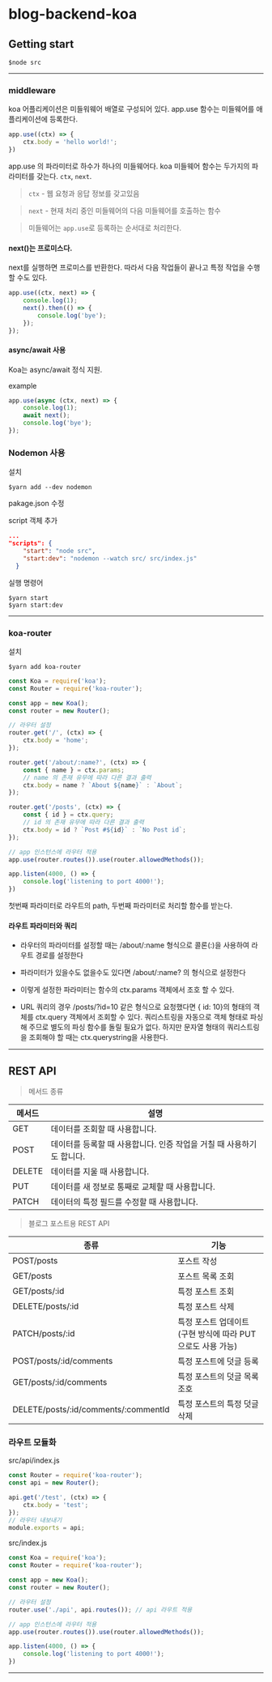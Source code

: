 # blog-backend-koa

## Getting start

```terminal
$node src
```
---
### middleware
koa 어플리케이션은 미들워웨어 배열로 구성되어 있다.
app.use 함수는 미들웨어를 애플리케이션에 등록한다.

```js
app.use((ctx) => {
    ctx.body = 'hello world!';
})
```
app.use 의 파라미터로 하수가 하나의 미들웨어다. koa 미들웨어 함수는 두가지의 파라미터를 갖는다. `ctx`, `next`.

> `ctx` - 웹 요청과 응답 정보를 갖고있음

> `next` - 현재 처리 중인 미들웨어의 다음 미들웨어를 호출하는 함수

> 미들웨어는 `app.use`로 등록하는 순서대로 처리한다.

#### next()는 프로미스다.
next를 실행하면 프로미스를 반환한다. 따라서 다음 작업들이 끝나고 특정 작업을 수행할 수도 있다.
```js
app.use((ctx, next) => {
    console.log(1);
    next().then(() => {
        console.log('bye');
    });
});
```

#### async/await 사용
Koa는 async/await 정식 지원.

example
```js
app.use(async (ctx, next) => {
    console.log(1);
    await next();
    console.log('bye');
});
```

### Nodemon 사용
설치
```terminal
$yarn add --dev nodemon
```
pakage.json 수정

script 객체 추가
```json
...
"scripts": {
    "start": "node src",
    "start:dev": "nodemon --watch src/ src/index.js"
  }
```
실행 명령어
```terminal
$yarn start
$yarn start:dev
```
---

### koa-router
설치
```terminal
$yarn add koa-router
```
```js
const Koa = require('koa');
const Router = require('koa-router');

const app = new Koa();
const router = new Router();

// 라우터 설정
router.get('/', (ctx) => {
    ctx.body = 'home';
});

router.get('/about/:name?', (ctx) => {
    const { name } = ctx.params;
    // name 의 존재 유무에 따라 다른 결과 출력
    ctx.body = name ? `About ${name}` : `About`;
});

router.get('/posts', (ctx) => {
    const { id } = ctx.query;
    // id 의 존재 유무에 따라 다른 결과 출력
    ctx.body = id ? `Post #${id}` : `No Post id`;
});

// app 인스턴스에 라우터 적용
app.use(router.routes()).use(router.allowedMethods());

app.listen(4000, () => {
    console.log('listening to port 4000!');
})
```
첫번째 파라미터로 라우트의 path, 두번째 파라미터로 처리할 함수를 받는다.

#### 라우트 파라미터와 쿼리
- 라우터의 파라미터를 설정할 때는 /about/:name 형식으로 콜론(:)을 사용하여 라우트 경로를 설정한다
- 파라미터가 있을수도 없을수도 있다면 /about/:name? 의 형식으로 설정한다
- 이렇게 설정한 파라미터는 함수의 ctx.params 객체에서 조호 할 수 있다.

- URL 쿼리의 경우 /posts/?id=10 같은 형식으로 요청했다면 { id: 10}의 형태의 객체를 ctx.query 객체에서 조회할 수 있다. 쿼리스트링을 자동으로 객체 형태로 파싱해 주므로 별도의 파싱 함수를 돌릴 필요가 없다. 하지만 문자열 형태의 쿼리스트링을 조회해야 할 때는 ctx.querystring을 사용한다.
---

## REST API

> 메서드 종류

| 메서드 | 설명 |
| ---- | ---- |
| GET | 데이터를 조회할 때 사용합니다. |
| POST | 데이터를 등록할 때 사용합니다. 인증 작업을 거칠 때 사용하기도 합니다. |
| DELETE | 데이터를 지울 때 사용합니다. |
| PUT | 데이터를 새 정보로 통째로 교체할 때 사용합니다. |
| PATCH | 데이터의 특정 필드를 수정할 때 사용합니다. |

> 블로그 포스트용 REST API

| 종류 | 기능 |
| ---- | ---- |
| POST/posts | 포스트 작성 |
| GET/posts | 포스트 목록 조회 |
| GET/posts/:id | 특정 포스트 조회 |
| DELETE/posts/:id | 특정 포스트 삭제 |
| PATCH/posts/:id | 특정 포스트 업데이트(구현 방식에 따라 PUT으로도 사용 가능) |
| POST/posts/:id/comments | 특정 포스트에 덧글 등록 |
| GET/posts/:id/comments | 특정 포스트의 덧글 목록 조호 |
| DELETE/posts/:id/comments/:commentId | 특정 포스트의 특정 덧글 삭제 |

### 라우트 모듈화
src/api/index.js
```js
const Router = require('koa-router');
const api = new Router();

api.get('/test', (ctx) => {
    ctx.body = 'test';
});
// 라우터 내보내기
module.exports = api;
```

src/index.js
```js
const Koa = require('koa');
const Router = require('koa-router');

const app = new Koa();
const router = new Router();

// 라우터 설정
router.use('./api', api.routes()); // api 라우트 적용

// app 인스턴스에 라우터 적용
app.use(router.routes()).use(router.allowedMethods());

app.listen(4000, () => {
    console.log('listening to port 4000!');
})
```
---

